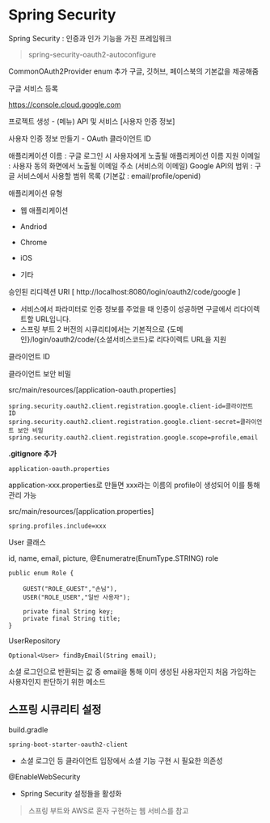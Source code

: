 # Spring Security

Spring Security : 인증과 인가 기능을 가진 프레임워크



> spring-security-oauth2-autoconfigure

CommonOAuth2Provider enum 추가 구글, 깃허브, 페이스북의 기본값을 제공해줌



구글 서비스 등록

https://console.cloud.google.com

프로젝트 생성 - (메뉴) API 및 서비스 [사용자 인증 정보]

사용자 인증 정보 만들기 - OAuth 클라이언트 ID



애플리케이션 이름 : 구글 로그인 시 사용자에게 노출될 애플리케이션 이름
지원 이메일 : 사용자 동의 화면에서 노출될 이메일 주소 (서비스의 이메일)
Google API의 범위 : 구글 서비스에서 사용할 범위 목록 (기본값 : email/profile/openid)



애플리케이션 유형

- 웹 애플리케이션

- Andriod

- Chrome

- iOS

- 기타

승인된 리디렉션 URI [ http://localhost:8080/login/oauth2/code/google ]

- 서비스에서 파라미터로 인증 정보를 주었을 때 인증이 성공하면 구글에서 리다이렉트할 URL입니다.
- 스프링 부트 2 버전의 시큐리티에서는 기본적으로 {도메인}/login/oauth2/code/{소셜서비스코드}로 리다이렉트 URL을 지원



클라이언트 ID

클라이언트 보안 비밀

src/main/resources/[application-oauth.properties]

```
spring.security.oauth2.client.registration.google.client-id=클라이언트 ID
spring.security.oauth2.client.registration.google.client-secret=클라이언트 보안 비밀
spring.security.oauth2.client.registration.google.scope=profile,email
```



**.gitignore 추가**

```
application-oauth.properties 
```



application-xxx.properties로 만들면 xxx라는 이름의 profile이 생성되어 이를 통해 관리 가능

src/main/resources/[application.properties]

```
spring.profiles.include=xxx
```





User 클래스

id, name, email, picture, @Enumeratre(EnumType.STRING) role

```
public enum Role {

    GUEST("ROLE_GUEST","손님"),
    USER("ROLE_USER","일반 사용자");

    private final String key;
    private final String title;
}
```



UserRepository

```
Optional<User> findByEmail(String email);
```

소셜 로그인으로 반환되는 값 중 email을 통해 이미 생성된 사용자인지 처음 가입하는 사용자인지 판단하기 위한 메소드



## 스프링 시큐리티 설정

build.gradle

```
spring-boot-starter-oauth2-client
```

- 소셜 로그인 등 클라이언트 입장에서 소셜 기능 구현 시 필요한 의존성



@EnableWebSecurity

- Spring Security 설정들을 활성화







> 스프링 부트와 AWS로 혼자 구현하는 웹 서비스를 참고




